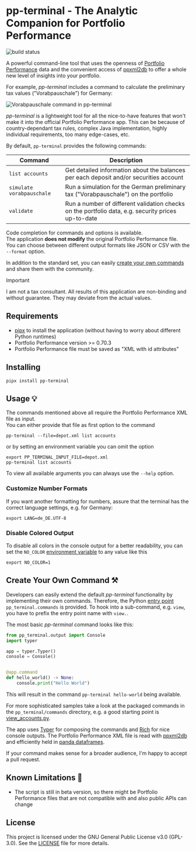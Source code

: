 # pp-terminal - The Analytic Companion for Portfolio Performance

![build status](https://github.com/ma4nn/pp-terminal/actions/workflows/ci.yml/badge.svg)

A powerful command-line tool that uses the openness of [Portfolio Performance](https://www.portfolio-performance.info/) data 
and the convenient access of [ppxml2db](https://github.com/pfalcon/ppxml2db) to offer a whole new level of insights into your portfolio.  

For example, _pp-terminal_ includes a command to calculate the preliminary tax values ("Vorabpauschale") for Germany:

![Vorabpauschale command in pp-terminal](sample_vorabpauschale.png)

_pp-terminal_ is a lightweight tool for all the nice-to-have features that won't make it into the official Portfolio Performance app.
This can be because of country-dependant tax rules, complex Java implementation, highly individual requirements, 
too many edge-cases, etc.

By default, `pp-terminal` provides the following commands:

| Command                   | Description                                                                                        |
|---------------------------|----------------------------------------------------------------------------------------------------|
| `list accounts`           | Get detailed information about the balances per each deposit and/or securities account             |
| `simulate vorabpauschale` | Run a simulation for the German preliminary tax ("Vorabpauschale") on the portfolio                |
| `validate`                | Run a number of different validation checks on the portfolio data, e.g. security prices up-to-date |

Code completion for commands and options is available.  
The application **does not modify** the original Portfolio Performance file.  
You can choose between different output formats like JSON or CSV with the `--format` option.

In addition to the standard set, you can easily [create your own commands](#user-content-create-your-own-command-️) 
and share them with the community.

> [!IMPORTANT]
> I am not a tax consultant. All results of this application are non-binding and without guarantee.
> They may deviate from the actual values.

## Requirements

- [pipx](https://pipx.pypa.io/latest/#install-pipx) to install the application (without having to worry about different Python runtimes)
- Portfolio Performance version >= 0.70.3
- Portfolio Performance file must be saved as "XML with id attributes"

## Installing

```
pipx install pp-terminal
```

## Usage 💡

The commands mentioned above all require the Portfolio Performance XML file as input.  
You can either provide that file as first option to the command
```
pp-terminal --file=depot.xml list accounts
```
or by setting an environment variable you can omit the option
```
export PP_TERMINAL_INPUT_FILE=depot.xml
pp-terminal list accounts
```

To view all available arguments you can always use the `--help` option.

### Customize Number Formats
If you want another formatting for numbers, assure that the terminal has the correct language settings, e.g. for Germany:
```
export LANG=de_DE.UTF-8
```

### Disable Colored Output
To disable all colors in the console output for a better readability, you can set the `NO_COLOR` [environment variable](https://no-color.org/)
to any value like this
```
export NO_COLOR=1
```

## Create Your Own Command ⚒️

Developers can easily extend the default _pp-terminal_ functionality by implementing their own commands. Therefore, the Python
[entry point](https://packaging.python.org/en/latest/specifications/entry-points/) `pp_terminal.commands` is provided.
To hook into a sub-command, e.g. `view`, you have to prefix the entry point name with `view.`.

The most basic _pp-terminal_ command looks like this:

```python
from pp_terminal.output import Console
import typer

app = typer.Typer()
console = Console()


@app.command
def hello_world() -> None:
    console.print("Hello World")
```
This will result in the command `pp-terminal hello-world` being available.

For more sophisticated samples take a look at the packaged commands in the `pp_terminal/commands` directory, 
e.g. a good starting point is [view_accounts.py](https://github.com/ma4nn/pp-terminal/blob/master/pp_terminal/commands/view_accounts.py).

The app uses [Typer](https://typer.tiangolo.com/) for composing the commands and [Rich](https://github.com/Textualize/rich)
for nice console outputs. The Portfolio Performance XML file is read with [ppxml2db](https://github.com/pfalcon/ppxml2db) 
and efficiently held in [panda dataframes](https://pandas.pydata.org/).

If your command makes sense for a broader audience, I'm happy to accept a pull request.

## Known Limitations 🚧

- The script is still in beta version, so there might be Portfolio Performance files that are not compatible with and also public APIs can change

## License

This project is licensed under the GNU General Public License v3.0 (GPL-3.0). See the [LICENSE](./LICENSE) file for more details.
